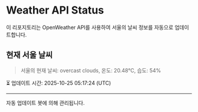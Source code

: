 
# Weather API Status

이 리포지토리는 OpenWeather API를 사용하여 서울의 날씨 정보를 자동으로 업데이트합니다.

## 현재 서울 날씨
> 서울의 현재 날씨: overcast clouds, 온도: 20.48°C, 습도: 54%

⏳ 업데이트 시간: 2025-10-25 05:17:24 (UTC)

---
자동 업데이트 봇에 의해 관리됩니다.
